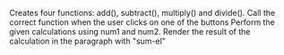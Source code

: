 Creates four functions: add(), subtract(), multiply() and divide().
Call the correct function when the user clicks on one of the buttons
Perform the given calculations using num1 and num2.
Render the result of the calculation in the paragraph with "sum-el"